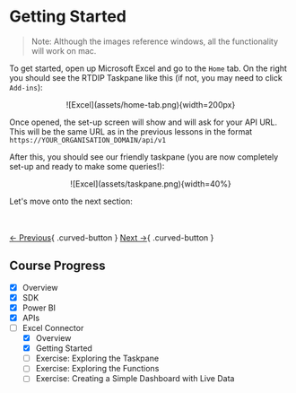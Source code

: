 # Getting Started

>
> Note: Although the images reference windows, all the functionality will work on mac.
>


To get started, open up Microsoft Excel and go to the `Home` tab. On the right you should see the RTDIP Taskpane like this (if not, you may need to click `Add-ins`):

<center> ![Excel](assets/home-tab.png){width=200px} </center>


Once opened, the set-up screen will show and will ask for your API URL. This will be the same URL as in the previous lessons in the format `https://YOUR_ORGANISATION_DOMAIN/api/v1`

After this, you should see our friendly taskpane (you are now completely set-up and ready to make some queries!):
<center> ![Excel](assets/taskpane.png){width=40%} </center>

Let's move onto the next section:

<br></br>
[← Previous](./overview.md){ .curved-button }
[Next →](./taskpane.md){ .curved-button }

## Course Progress
-   [X] Overview
-   [X] SDK
-   [X] Power BI
-   [X] APIs
-   [ ] Excel Connector
    *   [X] Overview
    *   [X] Getting Started
    *   [ ] Exercise: Exploring the Taskpane
    *   [ ] Exercise: Exploring the Functions
    *   [ ] Exercise: Creating a Simple Dashboard with Live Data